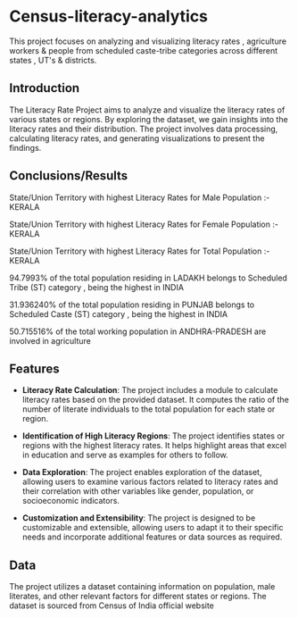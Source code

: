 # Census-literacy-analytics
This project focuses on analyzing and visualizing literacy rates , agriculture workers & people from scheduled caste-tribe categories across different states , UT's & districts.

## Introduction
The Literacy Rate Project aims to analyze and visualize the literacy rates of various states or regions. By exploring the dataset, we gain insights into the literacy rates and their distribution. The project involves data processing, calculating literacy rates, and generating visualizations to present the findings.

## Conclusions/Results
State/Union Territory with highest Literacy Rates for Male Population :- KERALA

State/Union Territory with highest Literacy Rates for Female Population :- KERALA

State/Union Territory with highest Literacy Rates for Total Population :- KERALA

94.7993% of the total population residing in LADAKH belongs to Scheduled Tribe (ST) category , being the highest in INDIA

31.936240% of the total population residing in PUNJAB belongs to Scheduled Caste (ST) category , being the highest in INDIA

50.715516% of the total working population in ANDHRA-PRADESH are involved in agriculture

## Features
- **Literacy Rate Calculation**: The project includes a module to calculate literacy rates based on the provided dataset. It computes the ratio of the number of literate individuals to the total population for each state or region.

- **Identification of High Literacy Regions**: The project identifies states or regions with the highest literacy rates. It helps highlight areas that excel in education and serve as examples for others to follow.

- **Data Exploration**: The project enables exploration of the dataset, allowing users to examine various factors related to literacy rates and their correlation with other variables like gender, population, or socioeconomic indicators.

- **Customization and Extensibility**: The project is designed to be customizable and extensible, allowing users to adapt it to their specific needs and incorporate additional features or data sources as required.

  
## Data
The project utilizes a dataset containing information on population, male literates, and other relevant factors for different states or regions. The dataset is sourced from Census of India official website


